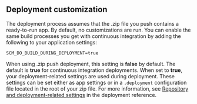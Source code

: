 ## Deployment customization

The deployment process assumes that the .zip file you push contains a ready-to-run app. By default, no customizations are run. You can enable the same build processes you get with continuous integration by adding the following to your application settings:

    SCM_DO_BUILD_DURING_DEPLOYMENT=true 

When using .zip push deployment, this setting is **false** by default. The default is **true** for continuous integration deployments. When set to **true**, your deployment-related settings are used during deployment. These settings can be set either as app settings or in a `.deployment` configuration file located in the root of your zip file. For more information, see [Repository and deployment-related settings](https://github.com/projectkudu/kudu/wiki/Configurable-settings#repository-and-deployment-related-settings) in the deployment reference.